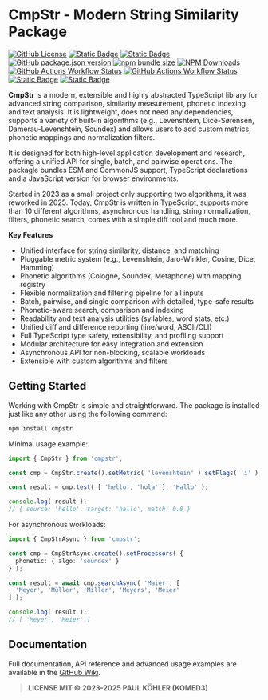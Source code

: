 # CmpStr - Modern String Similarity Package

[![GitHub License](https://img.shields.io/github/license/komed3/cmpstr?style=for-the-badge&logo=unlicense&logoColor=fff)](LICENSE)
[![Static Badge](https://img.shields.io/badge/docs-docs?style=for-the-badge&logo=readthedocs&logoColor=fff&color=blue)](https://github.com/komed3/cmpstr/wiki)
[![Static Badge](https://img.shields.io/badge/Typescript-support?style=for-the-badge&logo=typescript&logoColor=fff&color=blue)]()
[![GitHub package.json version](https://img.shields.io/github/package-json/v/komed3/cmpstr?style=for-the-badge&logo=npm&logoColor=fff)](https://npmjs.com/package/cmpstr)
[![npm bundle size](https://img.shields.io/bundlephobia/min/cmpstr?style=for-the-badge&logo=gitlfs&logoColor=fff)](https://bundlephobia.com/package/cmpstr)
[![NPM Downloads](https://img.shields.io/npm/dy/cmpstr?style=for-the-badge&logo=transmission&logoColor=fff)](https://npmpackage.info/package/cmpstr?t=downloads)
[![GitHub Actions Workflow Status](https://img.shields.io/github/actions/workflow/status/komed3/cmpstr/build.yml?style=for-the-badge&logo=educative&logoColor=fff)](https://github.com/komed3/cmpstr/actions/workflows/build.yml)
[![GitHub Actions Workflow Status](https://img.shields.io/github/actions/workflow/status/komed3/cmpstr/codeql.yml?style=for-the-badge&logo=paperswithcode&logoColor=fff&label=CodeQL)](https://github.com/komed3/cmpstr/actions/workflows/codeql.yml)
[![Static Badge](https://img.shields.io/badge/ESM_%26_CJS-TypeScript?style=for-the-badge&logo=nodedotjs&logoColor=fff&color=purple)]()
[![Static Badge](https://img.shields.io/badge/UMD_%26_ESM-JavaScript?style=for-the-badge&logo=javascript&logoColor=fff&color=orange)]()

**CmpStr** is a modern, extensible and highly abstracted TypeScript library for advanced string comparison, similarity measurement, phonetic indexing and text analysis. It is lightweight, does not need any dependencies, supports a variety of built-in algorithms (e.g., Levenshtein, Dice-Sørensen, Damerau-Levenshtein, Soundex) and allows users to add custom metrics, phonetic mappings and normalization filters.

It is designed for both high-level application development and research, offering a unified API for single, batch, and pairwise operations. The packagle bundles ESM and CommonJS support, TypeScript declarations and a JavaScript version for browser environments.

Started in 2023 as a small project only supporting two algorithms, it was reworked in 2025. Today, CmpStr is written in TypeScript, supports more than 10 different algorithms, asynchronous handling, string normalization, filters, phonetic search, comes with a simple diff tool and much more.

**Key Features**

- Unified interface for string similarity, distance, and matching
- Pluggable metric system (e.g., Levenshtein, Jaro-Winkler, Cosine, Dice, Hamming)
- Phonetic algorithms (Cologne, Soundex, Metaphone) with mapping registry
- Flexible normalization and filtering pipeline for all inputs
- Batch, pairwise, and single comparison with detailed, type-safe results
- Phonetic-aware search, comparison and indexing
- Readability and text analysis utilities (syllables, word stats, etc.)
- Unified diff and difference reporting (line/word, ASCII/CLI)
- Full TypeScript type safety, extensibility, and profiling support
- Modular architecture for easy integration and extension
- Asynchronous API for non-blocking, scalable workloads
- Extensible with custom algorithms and filters

## Getting Started

Working with CmpStr is simple and straightforward. The package is installed just like any other using the following command:

```sh
npm install cmpstr
```

Minimal usage example:

```ts
import { CmpStr } from 'cmpstr';

const cmp = CmpStr.create().setMetric( 'levenshtein' ).setFlags( 'i' );

const result = cmp.test( [ 'hello', 'hola' ], 'Hallo' );

console.log( result );
// { source: 'hello', target: 'hallo', match: 0.8 }
```

For asynchronous workloads:

```ts
import { CmpStrAsync } from 'cmpstr';

const cmp = CmpStrAsync.create().setProcessors( {
  phonetic: { algo: 'soundex' }
} );

const result = await cmp.searchAsync( 'Maier', [
  'Meyer', 'Müller', 'Miller', 'Meyers', 'Meier'
] );

console.log( result );
// [ 'Meyer', 'Meier' ]
```

## Documentation

Full documentation, API reference and advanced usage examples are available in the [GitHub Wiki](https://github.com/komed3/cmpstr/wiki).

> **LICENSE MIT © 2023-2025 PAUL KÖHLER (KOMED3)**